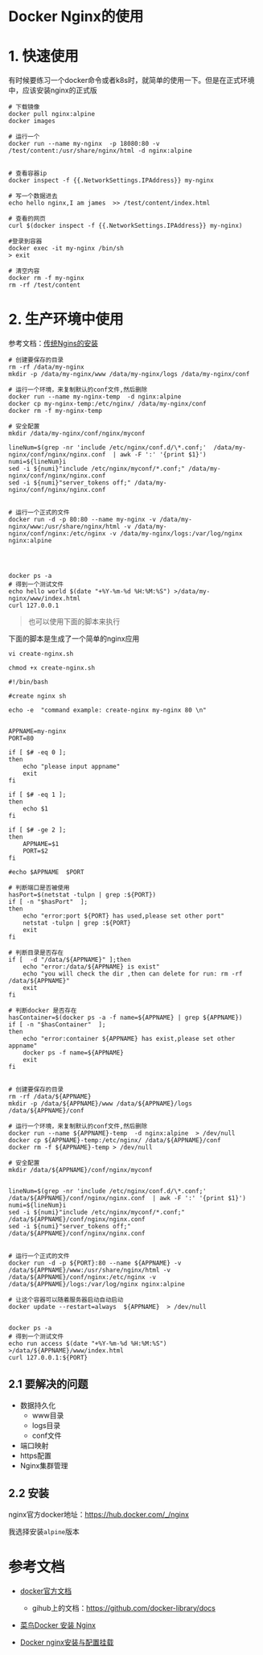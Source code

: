 # Docker Nginx的使用



# 1. 快速使用

有时候要练习一个docker命令或者k8s时，就简单的使用一下。但是在正式环境中，应该安装nginx的正式版

```shell
# 下载镜像
docker pull nginx:alpine
docker images

# 运行一个
docker run --name my-nginx  -p 18080:80 -v /test/content:/usr/share/nginx/html -d nginx:alpine


# 查看容器ip
docker inspect -f {{.NetworkSettings.IPAddress}} my-nginx

# 写一个数据进去
echo hello nginx,I am james  >> /test/content/index.html

# 查看的网页
curl $(docker inspect -f {{.NetworkSettings.IPAddress}} my-nginx)

#登录到容器
docker exec -it my-nginx /bin/sh
> exit

# 清空内容
docker rm -f my-nginx
rm -rf /test/content
```







# 2. 生产环境中使用

参考文档：[传统Ngins的安装](https://github.com/fanhualei/wukong-framework/blob/master/reference/gitlab_apache.md)



```shell
# 创建要保存的目录
rm -rf /data/my-nginx
mkdir -p /data/my-nginx/www /data/my-nginx/logs /data/my-nginx/conf

# 运行一个环境，来复制默认的conf文件,然后删除
docker run --name my-nginx-temp  -d nginx:alpine
docker cp my-nginx-temp:/etc/nginx/ /data/my-nginx/conf
docker rm -f my-nginx-temp

# 安全配置
mkdir /data/my-nginx/conf/nginx/myconf

lineNum=$(grep -nr 'include /etc/nginx/conf.d/\*.conf;'  /data/my-nginx/conf/nginx/nginx.conf  | awk -F ':' '{print $1}')
numi=${lineNum}i
sed -i ${numi}"include /etc/nginx/myconf/*.conf;" /data/my-nginx/conf/nginx/nginx.conf
sed -i ${numi}"server_tokens off;" /data/my-nginx/conf/nginx/nginx.conf


# 运行一个正式的文件
docker run -d -p 80:80 --name my-nginx -v /data/my-nginx/www:/usr/share/nginx/html -v /data/my-nginx/conf/nginx:/etc/nginx -v /data/my-nginx/logs:/var/log/nginx nginx:alpine




docker ps -a
# 得到一个测试文件
echo hello world $(date "+%Y-%m-%d %H:%M:%S") >/data/my-nginx/www/index.html
curl 127.0.0.1
```



> 也可以使用下面的脚本来执行

下面的脚本是生成了一个简单的nginx应用

```shell
vi create-nginx.sh

chmod +x create-nginx.sh
```



```shell
#!/bin/bash

#create nginx sh

echo -e  "command example: create-nginx my-nginx 80 \n"
 

APPNAME=my-nginx
PORT=80

if [ $# -eq 0 ];
then
    echo "please input appname"
    exit
fi

if [ $# -eq 1 ];
then
    echo $1
fi

if [ $# -ge 2 ];
then
    APPNAME=$1  
    PORT=$2
fi

#echo $APPNAME  $PORT

# 判断端口是否被使用
hasPort=$(netstat -tulpn | grep :${PORT})
if [ -n "$hasPort"  ];
then
	echo "error:port ${PORT} has used,please set other port"
    netstat -tulpn | grep :${PORT}
    exit
fi

# 判断目录是否存在
if [  -d "/data/${APPNAME}" ];then
	echo "error:/data/${APPNAME} is exist"
	echo "you will check the dir ,then can delete for run: rm -rf /data/${APPNAME}"
	exit
fi

# 判断docker 是否存在
hasContainer=$(docker ps -a -f name=${APPNAME} | grep ${APPNAME})
if [ -n "$hasContainer"  ];
then
	echo "error:container ${APPNAME} has exist,please set other appname"
    docker ps -f name=${APPNAME}
    exit
fi


# 创建要保存的目录
rm -rf /data/${APPNAME}
mkdir -p /data/${APPNAME}/www /data/${APPNAME}/logs /data/${APPNAME}/conf

# 运行一个环境，来复制默认的conf文件,然后删除
docker run --name ${APPNAME}-temp  -d nginx:alpine  > /dev/null
docker cp ${APPNAME}-temp:/etc/nginx/ /data/${APPNAME}/conf
docker rm -f ${APPNAME}-temp > /dev/null

# 安全配置
mkdir /data/${APPNAME}/conf/nginx/myconf


lineNum=$(grep -nr 'include /etc/nginx/conf.d/\*.conf;'  /data/${APPNAME}/conf/nginx/nginx.conf  | awk -F ':' '{print $1}')
numi=${lineNum}i
sed -i ${numi}"include /etc/nginx/myconf/*.conf;" /data/${APPNAME}/conf/nginx/nginx.conf
sed -i ${numi}"server_tokens off;" /data/${APPNAME}/conf/nginx/nginx.conf


# 运行一个正式的文件
docker run -d -p ${PORT}:80 --name ${APPNAME} -v /data/${APPNAME}/www:/usr/share/nginx/html -v /data/${APPNAME}/conf/nginx:/etc/nginx -v /data/${APPNAME}/logs:/var/log/nginx nginx:alpine 

# 让这个容器可以随着服务器启动自动启动
docker update --restart=always  ${APPNAME}  > /dev/null


docker ps -a
# 得到一个测试文件
echo run access $(date "+%Y-%m-%d %H:%M:%S") >/data/${APPNAME}/www/index.html
curl 127.0.0.1:${PORT}
```











## 2.1 要解决的问题



* 数据持久化
  * www目录
  * logs目录
  * conf文件
* 端口映射
* https配置
* Nginx集群管理



## 2.2 安装

nginx官方docker地址：https://hub.docker.com/_/nginx

我选择安装`alpine`版本













# 参考文档

* [docker官方文档](https://hub.docker.com/_/nginx)
  * gihub上的文档：https://github.com/docker-library/docs
* [菜鸟Docker 安装 Nginx](https://www.runoob.com/docker/docker-install-nginx.html)

* [Docker nginx安装与配置挂载](https://blog.csdn.net/qq_26641781/article/details/80883192)